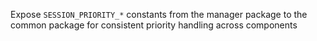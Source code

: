 Expose `SESSION_PRIORITY_*` constants from the manager package to the common package for consistent priority handling across components
